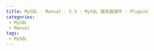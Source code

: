 ```yaml
---
title: MySQL - Manual - 5.5 - MySQL 服务器插件 - Plugins
categories: 
 - MySQL
 - Manual
tags: 
 - MySQL
---
```




<!--more-->


